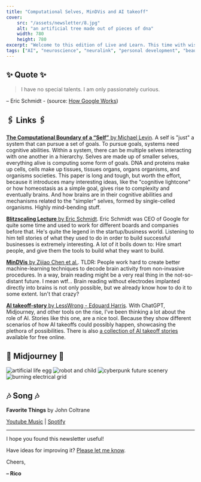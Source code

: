 ```yaml
---
title: "Computational Selves, MinDVis and AI takeoff"
cover:
    src: "/assets/newsletter/8.jpg"
    alt: "an artificial tree made out of pieces of dna"
    width: 780
    height: 780
excerpt: "Welcome to this edition of Live and Learn. This time with wisdom from Eric Schmidt, a story of what AI takeoff might look like, and an awesome paper on a theory of computational selves. Enjoy."
tags: ["AI", "neuroscience", "neuralink", "personal development", "beauty"]
---
```


## ✨ Quote ✨

> I have no special talents. I am only passionately curious.

– Eric Schmidt - (source: [How Google Works](https://www.goodreads.com/book/show/23158207-how-google-works))

## 🖇️ Links 🖇️

[**The Computational Boundary of a “Self”** by Michael Levin](https://www.frontiersin.org/articles/10.3389/fpsyg.2019.02688/full). A self is "just" a system that can pursue a set of goals. To pursue goals, systems need cognitive abilities. Within a system, there can be multiple selves interacting with one another in a hierarchy. Selves are made up of smaller selves, everything alive is computing some form of goals. DNA and proteins make up cells, cells make up tissues, tissues organs, organs organisms, and organisms societies. This paper is long and tough, but worth the effort, because it introduces many interesting ideas, like the "cognitive lightcone" or how homeostasis as a simple goal, gives rise to complexity and eventually brains. And how brains are in their cognitive abilities and mechanisms related to the "simpler" selves, formed by single-celled organisms. Highly mind-bending stuff.

[**Blitzscaling Lecture** by Eric Schmidt](https://www.youtube.com/watch?v=hcRxFRgNpns). Eric Schmidt was CEO of Google for quite some time and used to work for different boards and companies before that. He's quite the legend in the startup/business world. Listening to him tell stories of what they used to do in order to build successful businesses is extremely interesting. A lot of it boils down to: Hire smart people, and give them the tools to build what they want to build.

[**MinDVis** by Zijiao Chen et al.](https://mind-vis.github.io/?s=09&utm_source=pocket_saves). TLDR: People work hard to create better machine-learning techniques to decode brain activity from non-invasive procedures. In a way, brain reading might be a very real thing in the not-so-distant future. I mean wtf... Brain reading without electrodes implanted directly into brains is not only possible, but we already know how to do it to some extent. Isn't that crazy?

[**AI takeoff-story** by LessWrong - Edouard Harris](https://www.lesswrong.com/posts/Fq8ybxtcFvKEsWmF8). With ChatGPT, Midjourney, and other tools on the rise, I've been thinking a lot about the role of AI. Stories like this one, are a nice tool. Because they show different scenarios of how AI takeoffs could possibly happen, showcasing the plethora of possibilities. There is also [a collection of AI takeoff stories](https://aiimpacts.org/partially-plausible-fictional-ai-futures/) available for free online.

## 🌌 Midjourney 🌌

![artificial life egg](/assets/midjourney/artificial-life-egg.jpg)
![robot and child](/assets/midjourney/robot-and-child.jpg)
![cyberpunk future scenery](/assets/midjourney/cyberpunk-future.jpg)
![burning electrical grid](/assets/midjourney/burning-electrical-grid.jpg)


## 🎶 Song 🎶

**Favorite Things** by John Coltrane

[Youtube Music](https://music.youtube.com/watch?v=rqpriUFsMQQ) | [Spotify](https://open.spotify.com/track/2JOEPbuwVf0nafGnMSVEhH)

---

I hope you found this newsletter useful!

Have ideas for improving it? [Please let me know](https://airtable.com/shro1VeyG4lkNXkx2).

Cheers,

**– Rico**
